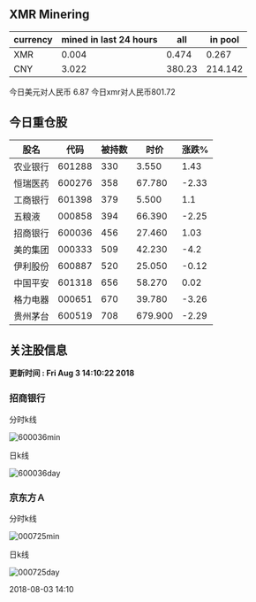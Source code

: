## XMR Minering

|currency|mined in last 24 hours|all|in pool|
|---|---|---|---|
|XMR|0.004|0.474|0.267|
|CNY|3.022|380.23|214.142|

今日美元对人民币 6.87	今日xmr对人民币801.72


## 今日重仓股 

|股名|代码|被持数|时价|涨跌%|
|---|---|---|---|---|
|农业银行|601288|330|3.550|1.43|
|恒瑞医药|600276|358|67.780|-2.33|
|工商银行|601398|379|5.500|1.1|
|五粮液|000858|394|66.390|-2.25|
|招商银行|600036|456|27.460|1.03|
|美的集团|000333|509|42.230|-4.2|
|伊利股份|600887|520|25.050|-0.12|
|中国平安|601318|656|58.270|0.02|
|格力电器|000651|670|39.780|-3.26|
|贵州茅台|600519|708|679.900|-2.29|

## 关注股信息
**更新时间 : Fri Aug  3 14:10:22 2018**
### 招商银行 
分时k线

![600036min](http://image.sinajs.cn/newchart/min/n/sh600036.gif)

日k线

![600036day](http://image.sinajs.cn/newchart/daily/n/sh600036.gif)

### 京东方Ａ 
分时k线

![000725min](http://image.sinajs.cn/newchart/min/n/sz000725.gif)

日k线

![000725day](http://image.sinajs.cn/newchart/daily/n/sz000725.gif)

2018-08-03 14:10